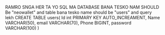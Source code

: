 RAMRO SNGA HER TA YO SQL MA DATABASE BANA TESKO NAM SHOULD Be "neowallet" and table bana tesko name should be "users"
and query lekh
CREATE TABLE users(
Id int PRIMARY KEY AUTO_INCREAMENT,
Name VARCHAR(50),
email VARCHAR(70),
Phone BIGINT,
password VARCHAR(100)
)
